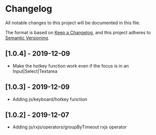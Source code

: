 # Changelog

All notable changes to this project will be documented in this file.

The format is based on [Keep a Changelog](https://keepachangelog.com/en/1.0.0/),
and this project adheres to [Semantic Versioning](https://semver.org/spec/v2.0.0.html).

## [1.0.4] - 2019-12-09

- Make the hotkey function work even if the focus is in an Input|Select|Textarea

## [1.0.3] - 2019-12-09

- Adding js/keyboard/hotkey function

## [1.0.2] - 2019-12-07

- Adding js/rxjs/operators/groupByTimeout rxjs operator
